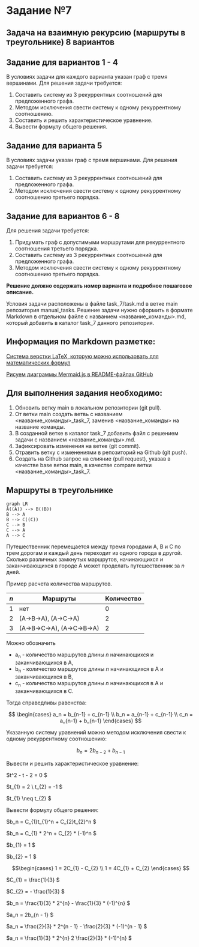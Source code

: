 # Задание №7
## Задача на взаимную рекурсию (маршруты в треугольнике) 8 вариантов

## Задание для вариантов 1 - 4
В условиях задачи для каждого варианта указан граф с тремя вершинами. Для решения задачи требуется: 
1. Составить систему из 3 рекуррентных соотношений для предложенного графа.
2. Методом исключения свести систему к одному рекуррентному соотношению.
3. Составить и решить характеристическое уравнение.
4. Вывести формулу общего решения.

## Задание для варианта 5
В условиях задачи указан граф с тремя вершинами. Для решения задачи требуется:
1. Составить систему из 3 рекуррентных соотношений для предложенного графа.
2. Методом исключения свести систему к одному рекуррентному соотношению третьего порядка.

## Задание для вариантов 6 - 8
Для решения задачи требуется: 
1. Придумать граф с допустимыми маршрутами для рекуррентного соотношения третьего порядка.
2. Составить систему из 3 рекуррентных соотношений для предложенного графа.
3. Методом исключения свести систему к одному рекуррентному соотношению третьего порядка.

**Решение должно содержать номер варианта и подробное пошаговое описание.**

Условия задачи расположены в файле task_7/task.md в ветке main репозитория manual_tasks. 
Решение задачи нужно оформить в формате Markdown в отдельном файле с названием <название_команды>.md, который добавить в каталог task_7 данного репозитория.

## Информация по Markdown разметке:
[Система верстки LaTeX, которую можно использовать для математических формул](https://grammarware.net/text/syutkin/MathInLaTeX.pdf)

[Рисуем диаграммы Mermaid.js в README-файлах GitHub](https://habr.com/ru/articles/652867/)


## Для выполнения задания необходимо:
1. Обновить ветку main в локальном репозитории (git pull).
2. От ветки main создать ветвь с названием <название_команды>_task_7, заменив <название_команды> на название команды.
3. В созданной ветке в каталог task_7 добавить файл с решением задачи с названием <название_команды>.md.
4. Зафиксировать изменения на ветке (git commit).
5. Отравить ветку с изменениями в репозиторий на Github (git push).
6. Создать на Github запрос на слияние (pull request), указав в качестве base ветки main, в качестве compare ветки <название_команды>_task_7.
  
## Маршруты в треугольнике

```mermaid
graph LR
A((A)) --> B((B))
B --> A
B --> C((C))
C --> B
C --> A
A --> C
```

Путешественник перемещается между тремя городами A, B и C по трем дорогам и каждый день переходит из одного города в другой. Сколько различных замкнутых маршрутов, начинающихся и заканчивающихся в городе A может проделать путешественник за *n* дней.

Пример расчета количества маршрутов.

| *n* | Маршруты                   | Количество |
|-----|----------------------------|------------|
| 1   | нет                        | 0          |
| 2   | (A->B->A), (A->C->A)       | 2          |
| 3   | (A->B->C->A), (A->C->B->A) | 2          |

Можно обозначить
* a<sub>n</sub> - количество маршрутов длины *n* начинающихся и заканчивающихся 
в A,
* b<sub>n</sub> - количество маршрутов длины *n* начинающихся в A и 
заканчивающихся в B,
* c<sub>n</sub> - количество маршрутов длины *n* начинающихся в A и 
заканчивающихся в C.

Тогда справедливы равенства:

$$
\begin{cases}
a_n = b_{n-1} + c_{n-1}
\\
b_n = a_{n-1} + c_{n-1}
\\
c_n = a_{n-1} + b_{n-1}
\end{cases}
$$

Указанную систему уравнений можно методом исключения свести к одному рекуррентному соотношению:

$$
b_n = 2b_{n-2} + b_{n-1}
$$

Вывести и решить характеристическое уравнение:

$t^2 - t - 2 = 0 $

$t_{1} = 2  \ t_{2} = -1 $

$t_{1} \neq t_{2} $

Вывести формулу общего решения:

$b_n = С_{1}t_{1}^n + С_{2}t_{2}^n $

$b_n = С_{1} * 2^n + С_{2} * (-1)^n $

$b_{1} = 1 $

$b_{2} = 1 $

$$\begin{cases}
1 = 2С_{1} - С_{2} \\ 
1 = 4С_{1} + С_{2} 
\end{cases} $$

$C_{1} = \frac{1}{3} $

$C_{2} = - \frac{1}{3} $

$b_n = \frac{1}{3} * 2^{n} - \frac{1}{3} * (-1)^{n} $

$a_n = 2b_{n - 1} $

$a_n = \frac{2}{3} * 2^{n - 1} - \frac{2}{3} * (-1)^{n - 1} $

$a_n = \frac{1}{3} * 2^{n} 2 \frac{2}{3} * (-1)^{n} $

